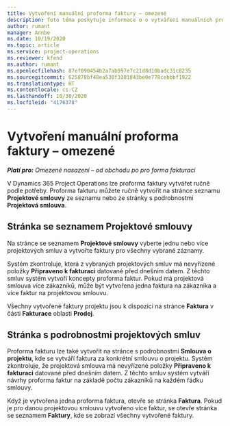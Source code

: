 ```yaml
---
title: Vytvoření manuální proforma faktury – omezené
description: Toto téma poskytuje informace o o vytváření manuálních proforma faktur v aplikaci Project Operations.
author: rumant
manager: Annbe
ms.date: 10/19/2020
ms.topic: article
ms.service: project-operations
ms.reviewer: kfend
ms.author: rumant
ms.openlocfilehash: 87ef090454b2a7ab997e7c21d8d10badc31c8235
ms.sourcegitcommit: 625878bf48ea530f3381843be0e778cebbbf1922
ms.translationtype: HT
ms.contentlocale: cs-CZ
ms.lasthandoff: 10/30/2020
ms.locfileid: "4176378"
---
```

# <a name="create-a-manual-proforma-invoice---lite"></a>Vytvoření manuální proforma faktury – omezené

_**Platí pro:** Omezené nasazení – od obchodu po pro forma fakturaci_

V Dynamics 365 Project Operations lze proforma faktury vytvářet ručně podle potřeby. Proforma fakturu můžete ručně vytvořit na stránce seznamu **Projektové smlouvy** ze seznamu nebo ze stránky s podrobnostmi **Projektová smlouva**.

##  <a name="project-contracts-list-page"></a>Stránka se seznamem Projektové smlouvy

Na stránce se seznamem **Projektové smlouvy** vyberte jednu nebo více projektových smluv a vytvořte faktury pro všechny vybrané záznamy.

Systém zkontroluje, která z vybraných projektových smluv má nevyřízené položky **Připraveno k fakturaci** datované před dnešním datem. Z těchto smluv systém vytvoří koncepty proforma faktur. Pokud má projektová smlouva více zákazníků, může být vytvořena jedna faktura na zákazníka a více faktur na projektovou smlouvu.

Všechny vytvořené faktury projektu jsou k dispozici na stránce **Faktura** v části **Fakturace** oblasti **Prodej**.

## <a name="project-contract-details-page"></a>Stránka s podrobnostmi projektových smluv

Proforma fakturu lze také vytvořit na stránce s podrobnostmi **Smlouva o projektu**, kde se vytváří faktura za konkrétní smlouvu o projektu. Systém zkontroluje, že projektová smlouva má nevyřízené položky **Připraveno k fakturaci** datované před dnešním datem. Z těchto smluv systém vytváří návrhy proforma faktur na základě počtu zákazníků na každém řádku smlouvy.

Když je vytvořena jedna proforma faktura, otevře se stránka **Faktura**. Pokud je pro danou projektovou smlouvu vytvořeno více faktur, se otevře stránka se seznamem **Faktury**, kde se zobrazí všechny vytvořené faktury.
